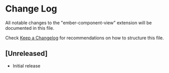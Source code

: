 # Change Log
All notable changes to the "ember-component-view" extension will be documented in this file.

Check [Keep a Changelog](http://keepachangelog.com/) for recommendations on how to structure this file.

## [Unreleased]
- Initial release